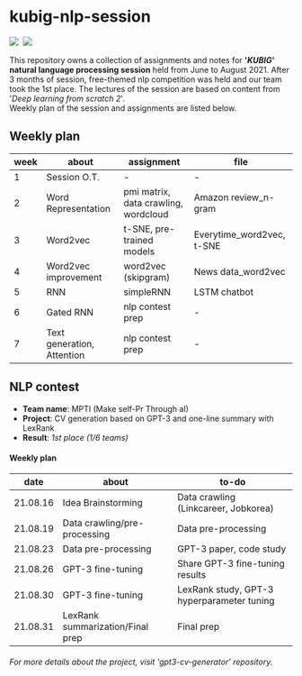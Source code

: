 # kubig-nlp-session
<p align="left">
  <img src="https://img.shields.io/badge/Python-3776AB?style=flat-square&logo=Python&logoColor=white"/></a>&nbsp 
  <img src="https://img.shields.io/badge/GoogleColab-F9AB00?style=flat-square&logo=GoogleColab&logoColor=white"/></a>&nbsp 
</p>

This repository owns a collection of assignments and notes for **'_KUBIG_' natural language processing session** held from June to August 2021. After 3 months of session, free-themed nlp competition was held and our team took the 1st place. The lectures of the session are based on content from '_Deep learning from scratch 2_'.<br>
Weekly plan of the session and assignments are listed below.

<h2> Weekly plan </h2>

week | about | assignment | file
---- | ---- | ---- | ----
1 | Session O.T. | - | -
2 | Word Representation | pmi matrix, data crawling, wordcloud | Amazon review_n-gram
3 | Word2vec | t-SNE, pre-trained models | Everytime_word2vec, t-SNE
4 | Word2vec improvement | word2vec (skipgram) | News data_word2vec
5 | RNN | simpleRNN | LSTM chatbot
6 | Gated RNN | nlp contest prep | - 
7 | Text generation, Attention | nlp contest prep | -

<h2> NLP contest </h2>

- **Team name**: MPTI (Make self-Pr Through aI)
- **Project**: CV generation based on GPT-3 and one-line summary with LexRank
- **Result**: _1st place (1/6 teams)_

<h4> Weekly plan </h4>

date | about | to-do 
---- | ---- | ----
21.08.16 | Idea Brainstorming | Data crawling (Linkcareer, Jobkorea)
21.08.19 | Data crawling/pre-processing | Data pre-processing
21.08.23 | Data pre-processing | GPT-3 paper, code study
21.08.26 | GPT-3 fine-tuning | Share GPT-3 fine-tuning results
21.08.30 | GPT-3 fine-tuning | LexRank study, GPT-3 hyperparameter tuning
21.08.31 | LexRank summarization/Final prep | Final prep

###### _For more details about the project, visit 'gpt3-cv-generator' repository._
